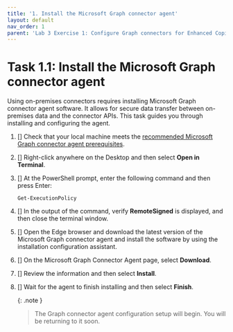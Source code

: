 ```yaml
---
title: '1. Install the Microsoft Graph connector agent'
layout: default
nav_order: 1
parent: 'Lab 3 Exercise 1: Configure Graph connectors for Enhanced Copilot Experience'
---
```


# Task 1.1: Install the Microsoft Graph connector agent

Using on-premises connectors requires installing Microsoft Graph connector agent software. It allows for secure data transfer between on-premises data and the connector APIs. This task guides you through installing and configuring the agent.

1. [] Check that your local machine meets the [recommended Microsoft Graph connector agent prerequisites]( https://learn.microsoft.com/microsoftsearch/graph-connector-agent#recommended-configuration).

1. [] Right-click anywhere on the Desktop and then select **Open in Terminal**.

1. [] At the PowerShell prompt, enter the following command and then press Enter:

    ```
    Get-ExecutionPolicy
    ```

1. [] In the output of the command, verify **RemoteSigned** is displayed, and then close the terminal window.

1. [] Open the Edge browser and download the latest version of the Microsoft Graph connector agent and install the software by using the installation configuration assistant.

1. [] On the Microsoft Graph Connector Agent page, select **Download**.

1. [] Review the information and then select **Install**.

1. [] Wait for the agent to finish installing and then select **Finish**.

    {: .note }
	> The Graph connector agent configuration setup will begin. You will be returning to it soon.
